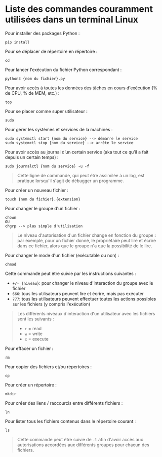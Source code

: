 # Liste des commandes couramment utilisées dans un terminal Linux 

Pour installer des packages Python : 
```
pip install 
```

Pour se déplacer de répertoire en répertoire :
```
cd 
```

Pour lancer l'exécution du fichier Python correspondant :
```
python3 {nom du fichier}.py
```

Pour avoir accès à toutes les données des tâches en cours d'exécution (% de CPU, % de MEM, etc.) :
```
top
```

Pour se placer comme super utilisateur :
```
sudo 
```

Pour gérer les systèmes et services de la machines :
```
sudo systemctl start {nom du service} --> démarre le service 
sudo systemctl stop {nom du service} --> arrête le service 
```


Pour avoir accès au journal d’un certain service (aka tout ce qu’il a fait depuis un certain temps) :
```
sudo journalctl {nom du service} -u -f 
```

> Cette ligne de commande, qui peut être assimilée à un log, est pratique lorsqu'il s'agit de débugger un programme.


Pour créer un nouveau fichier :
```
touch {nom du fichier}.{extension}
```

Pour changer le groupe d'un fichier :
```
chown 
OU
chgrp --> plus simple d'utilisation 
```

> Le niveau d'autorisation d'un fichier change en fonction du groupe : par exemple, pour un fichier donné, le propriétaire peut lire et écrire dans ce fichier, alors que le groupe n'a que la possibilité de le lire. 

Pour changer le mode d'un fichier (exécutable ou non) : 
```
chmod 
```
Cette commande peut être suivie par les instructions suivantes : 
* `+/- {niveau}`: pour changer le niveau d'interaction du groupe avec le fichier 
* `666`: tous les utilisateurs peuvent lire et écrire, mais pas exécuter 
* `777`: tous les utilisateurs peuvent effectuer toutes les actions possibles sur les fichiers (y compris l'exécution) 

> Les différents niveaux d'interaction d'un utilisateur avec les fichiers sont les suivants : 
> - `r` = read 
> - `w` = write
> - `x` = execute 


Pour effacer un fichier :
```
rm
```

Pour copier des fichiers et/ou répertoires :
```
cp
```

Pour créer un répertoire : 
```
mkdir
```

Pour créer des liens / raccourcis entre différents fichiers : 
```
ln
```

Pour lister tous les fichiers contenus dans le répertoire courant :
```
ls 
```

> Cette commande peut être suivie de `-l` afin d'avoir accès aux autorisations accordées aux différents groupes pour chacun des fichiers. 
